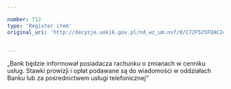 ```yaml
---

number: 712
type: 'Register item'
original_uri: 'http://decyzje.uokik.gov.pl/nd_wz_um.nsf/0/C72F525FDAC24F84C12572DD00329674?OpenDocument'


---
```


„Bank będzie informował posiadacza rachunku o zmianach w cenniku usług. Stawki prowizji i opłat podawane są do wiadomości w oddziałach Banku lub za pośrednictwem usługi telefonicznej”
